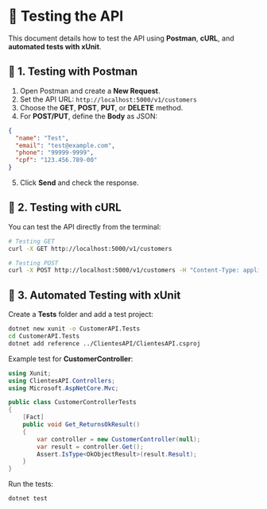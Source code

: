 # 🧪 Testing the API

This document details how to test the API using **Postman**, **cURL**, and **automated tests with xUnit**.

## 📌 1. Testing with Postman

1. Open Postman and create a **New Request**.
2. Set the API URL: `http://localhost:5000/v1/customers`
3. Choose the **GET**, **POST**, **PUT**, or **DELETE** method.
4. For **POST/PUT**, define the **Body** as JSON:
```json
{
  "name": "Test",
  "email": "test@example.com",
  "phone": "99999-9999",
  "cpf": "123.456.789-00"
}
```
5. Click **Send** and check the response.

## 📌 2. Testing with cURL
You can test the API directly from the terminal:

```sh
# Testing GET
curl -X GET http://localhost:5000/v1/customers

# Testing POST
curl -X POST http://localhost:5000/v1/customers -H "Content-Type: application/json" -d '{"name":"John","email":"john@example.com","phone":"9999-9999","cpf":"12345678900"}'
```

## 📌 3. Automated Testing with xUnit
Create a **Tests** folder and add a test project:
```sh
dotnet new xunit -o CustomerAPI.Tests
cd CustomerAPI.Tests
dotnet add reference ../ClientesAPI/ClientesAPI.csproj
```

Example test for **CustomerController**:
```csharp
using Xunit;
using ClientesAPI.Controllers;
using Microsoft.AspNetCore.Mvc;

public class CustomerControllerTests
{
    [Fact]
    public void Get_ReturnsOkResult()
    {
        var controller = new CustomerController(null);
        var result = controller.Get();
        Assert.IsType<OkObjectResult>(result.Result);
    }
}
```
Run the tests:
```sh
dotnet test
```